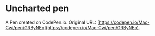 # Uncharted pen

A Pen created on CodePen.io. Original URL: [https://codepen.io/Mac-Cwi/pen/GRByNEo](https://codepen.io/Mac-Cwi/pen/GRByNEo).


